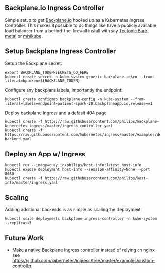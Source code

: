 ## Backplane.io Ingress Controller

Simple setup to get [Backplane.io](https://www.backplane.io/) hooked up as a Kubernetes Ingress Controller. This makes it possible to do things like have a publicly available load balancer from a behind-the-firewall install with say [Tectonic Bare-metal](https://coreos.com/tectonic) or [minikube](https://github.com/kubernetes/minikube).

## Setup Backplane Ingress Controller

Setup the Backplane secret:

```
export BACKPLANE_TOKEN=SECRETS_GO_HERE
kubectl create secret -n kube-system generic backplane-token --from-literal=bptoken=${BACKPLANE_TOKEN}
```

Configure any backplane labels, importantly the endpoint:

```
kubectl create configmap backplane-config -n kube-system --from-literal=labels=endpoint=patient-spark-20.backplaneapp.io,release=v1
```

Deploy backplane Ingress and a default 404 page

```
kubectl create -f https://raw.githubusercontent.com/philips/backplane-kubernetes-ingress/master/ingress-controller.yaml
kubectl create -f https://raw.githubusercontent.com/kubernetes/ingress/master/examples/deployment/nginx/default-backend.yaml
```

## Deploy an App w/ Ingress

```
kubectl run --image=quay.io/philips/host-info:latest host-info
kubectl expose deployment host-info --session-affinity=None --port 8080
kubectl create -f https://raw.githubusercontent.com/philips/host-info/master/ingress.yaml
```

## Scaling

Adding additional backends is as simple as scaling the deployment:

```
kubectl scale deployments backplane-ingress-controller -n kube-system --replicas=3
```

## Future Work

- Make a native Backplane Ingress controller instead of relying on nginx see https://github.com/kubernetes/ingress/tree/master/examples/custom-controller
